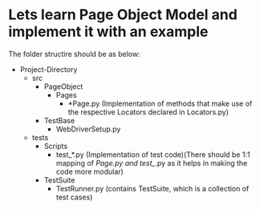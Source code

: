 # Lets learn Page Object Model and implement it with an example

The folder structire should be as below: 

+ Project-Directory
  + src
    + PageObject
      + Pages
        + *Page.py (Implementation of methods that make use of the respective Locators declared in Locators.py)
    + TestBase
      + WebDriverSetup.py
  + tests
    + Scripts
      + test_*.py (Implementation of test code)(There should be 1:1 mapping of *Page.py and test_*.py as it helps in making the code more modular)
    + TestSuite
      + TestRunner.py (contains TestSuite, which is a collection of test cases)
